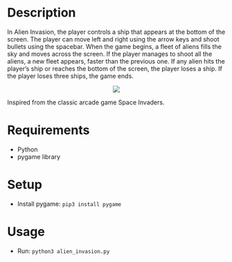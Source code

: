 # Description
In Alien Invasion, the player controls a ship that appears at the bottom of the screen. The player can move left and right using the arrow keys and shoot bullets using the spacebar. When the game begins, a fleet of aliens fills the sky and moves across the screen. If the player manages to shoot all the aliens, a new fleet appears, faster than the previous one. If any alien hits the player’s ship or reaches the bottom of the screen, the player loses a ship. If the player loses three ships, the game ends.
<p align="center"> <img src="https://github.com/dhairyapatel1506/alien-invasion/assets/101339040/7af3c799-3411-45f9-b407-d71f0e8f803f"> </p>
Inspired from the classic arcade game Space Invaders.

# Requirements
- Python
- pygame library

# Setup
- Install pygame: ```pip3 install pygame```

# Usage
- Run: ```python3 alien_invasion.py```
